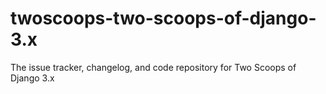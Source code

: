 # twoscoops-two-scoops-of-django-3.x
The issue tracker, changelog, and code repository for Two Scoops of Django 3.x
